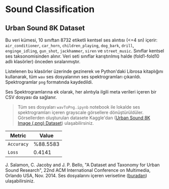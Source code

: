 # Sound Classification
## Urban Sound 8K Dataset


Bu veri kümesi, 10 sınıftan 8732 etiketli kentsel ses alıntısı (<=4 sn) içerir: `air_conditioner`, `car_horn`, `children_playing`, `dog_bark`, `drill`, `enginge_idling`, `gun_shot`, `jackhammer`, `siren` ve `street_music`. Sınıflar kentsel ses taksonomisinden alınır. Veri seti sınıflar karıştırılmış halde (fold1-fold10 adlı klasörler) önceden sıralanmıştır.  

Listelenen bu klasörler üzerinde gezinerek ve Python'daki Librosa kitaplığını kullanarak, tüm `wav` ses dosyalarının ses spektrogramları çıkarıldı. Spektrogramlar `png` formatında kaydedildi.

Ses Spektrogramlarına ek olarak, her alıntıyla ilgili meta verileri içeren bir CSV dosyası da sağlanır.

> Tüm ses dosyaları `wavToPng.ipynb` notebook ile lokalde ses spektrogramları içeren grayscale görsellere dönüştürüldüler. Görsellerden oluşturulan datasete Kaggle'dan ([Urban Sound 8K Image (.png) Dataset](https://www.kaggle.com/datasets/smaildurcan/urban-sound-8k-image-png-dataset)) ulaşabilirsiniz.
  
  
| Metric | Value |
| ------ | ------ |
| `Accuracy` | %88.5583 |
| `Loss` | 0.4141 |  
  

J. Salamon, C. Jacoby and J. P. Bello, "A Dataset and Taxonomy for Urban Sound Research", 22nd ACM International Conference on Multimedia, Orlando USA, Nov. 2014.
Ses dosyalarını içeren verisetine ([buradan](https://urbansounddataset.weebly.com/urbansound8k.html)) ulaşabilirsiniz.